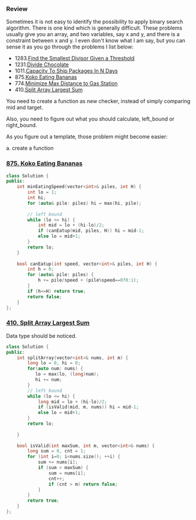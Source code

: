 ### Review

Sometimes it is not easy to identify the possibility to apply binary search algorithm. There is one kind which is generally difficult. These problems usually give you an array, and two variables, say x and y, and there is a constraint between x and y. I even don't know what I am say, but you can sense it as you go through the problems I list below:

- 1283.[Find the Smallest Divisor Given a Threshold](https://leetcode.com/problems/find-the-smallest-divisor-given-a-threshold/discuss/446376/javacpython-bianry-search/401806)
- 1231.[Divide Chocolate](https://leetcode.com/problems/divide-chocolate/discuss/408503/Python-Binary-Search)
- 1011.[Capacity To Ship Packages In N Days](https://leetcode.com/problems/capacity-to-ship-packages-within-d-days/discuss/256729/javacpython-binary-search/351188?page=3)
- 875.[Koko Eating Bananas](https://leetcode.com/problems/koko-eating-bananas/discuss/152324/C++JavaPython-Binary-Search)
- 774.[Minimize Max Distance to Gas Station](https://leetcode.com/problems/minimize-max-distance-to-gas-station/discuss/113633/Easy-and-Concise-Solution-using-Binary-Search-C++JavaPython)
- 410.[Split Array Largest Sum](https://leetcode.com/problems/split-array-largest-sum/)

You need to create a function as new checker, instead of simply comparing mid and target. 

Also, you need to figure out what you should calculate, left_bound or right_bound.

As you figure out a template, those problem might become easier:

a. create a function



### [875. Koko Eating Bananas](https://leetcode.com/problems/koko-eating-bananas/discuss/152324/C++JavaPython-Binary-Search)

```c++
class Solution {
public:
    int minEatingSpeed(vector<int>& piles, int H) {
        int lo = 1;
        int hi;
        for (auto& pile: piles) hi = max(hi, pile);
        
        // left bound
        while (lo <= hi) {
            int mid = lo + (hi-lo)/2;
            if (canEatup(mid, piles, H)) hi = mid-1;
            else lo = mid+1;
        }
        return lo;
    }
    
    bool canEatup(int speed, vector<int>& piles, int H) {
        int h = 0;
        for (auto& pile: piles) {
            h += pile/speed + (pile%speed==0?0:1);
        }
        if (h<=H) return true;
        return false;
    }
};
```



### [410. Split Array Largest Sum](https://leetcode.com/problems/split-array-largest-sum/)

Data type should be noticed.

```c++
class Solution {
public:
    int splitArray(vector<int>& nums, int m) {
        long lo = 0, hi = 0;
        for(auto num: nums) {
           lo = max(lo, (long)num); 
           hi += num;
        }
        // left bound
        while (lo <= hi) {
            long mid = lo + (hi-lo)/2;
            if (isValid(mid, m, nums)) hi = mid-1;
            else lo = mid+1;
        }
        return lo;
        
    }
    
    bool isValid(int maxSum, int m, vector<int>& nums) {
        long sum = 0, cnt = 1;
        for (int i=0; i<nums.size(); ++i) {
            sum += nums[i];
            if (sum > maxSum) {
                sum = nums[i];
                cnt++;
                if (cnt > m) return false;
            } 
        }
        return true;
    }
};
```

